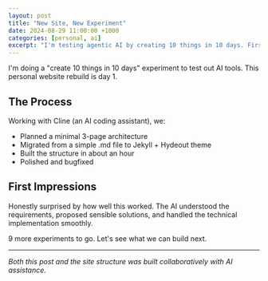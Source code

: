```yaml
---
layout: post
title: "New Site, New Experiment"
date: 2024-08-29 11:00:00 +1000
categories: [personal, ai]
excerpt: "I'm testing agentic AI by creating 10 things in 10 days. First up: rebuilding my personal site with AI assistance."
---
```


I'm doing a "create 10 things in 10 days" experiment to test out AI tools. This personal website rebuild is day 1.

## The Process

Working with Cline (an AI coding assistant), we:
- Planned a minimal 3-page architecture 
- Migrated from a simple .md file to Jekyll + Hydeout theme
- Built the structure in about an hour
- Polished and bugfixed

## First Impressions

Honestly surprised by how well this worked. The AI understood the requirements, proposed sensible solutions, and handled the technical implementation smoothly.

9 more experiments to go. Let's see what we can build next.

---

*Both this post and the site structure was built collaboratively with AI assistance.*
